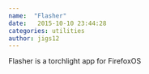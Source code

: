 ```yaml
---
name:  "Flasher"
date:   2015-10-10 23:44:28
categories: utilities
author: jigs12
---
```

Flasher is a torchlight app for FirefoxOS
